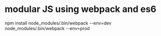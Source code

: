 # modular JS using webpack and es6
npm install
node_modules/.bin/webpack --env=dev
node_modules/.bin/webpack --env=prod
